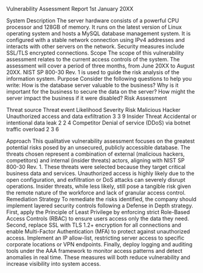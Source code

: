 Vulnerability Assessment Report
1st January 20XX

System Description
The server hardware consists of a powerful CPU processor and 128GB of memory. It runs on the latest version of Linux operating system and hosts a MySQL database management system. It is configured with a stable network connection using IPv4 addresses and interacts with other servers on the network. Security measures include SSL/TLS encrypted connections.
Scope
The scope of this vulnerability assessment relates to the current access controls of the system. The assessment will cover a period of three months, from June 20XX to August 20XX. NIST SP 800-30 Rev. 1 is used to guide the risk analysis of the information system.
Purpose
Consider the following questions to help you write:
How is the database server valuable to the business?
Why is it important for the business to secure the data on the server?
How might the server impact the business if it were disabled?
Risk Assessment

Threat source
Threat event
Likelihood
Severity
Risk
Malicious Hacker
Unauthorized access and data exfiltration
3
3
9
Insider Threat
Accidental or intentional data leak
2
2
4
Competitor
Denial of service (DDoS) via botnet traffic overload
2
3
6



Approach
This qualitative vulnerability assessment focuses on the greatest potential risks posed by an unsecured, publicly accessible database. The threats chosen represent a combination of external (malicious hackers, competitors) and internal (insider threats) actors, aligning with NIST SP 800-30 Rev. 1. These threats were selected because they target critical business data and services. Unauthorized access is highly likely due to the open configuration, and exfiltration or DoS attacks can severely disrupt operations. Insider threats, while less likely, still pose a tangible risk given the remote nature of the workforce and lack of granular access control.
Remediation Strategy
To remediate the risks identified, the company should implement layered security controls following a Defense in Depth strategy. First, apply the Principle of Least Privilege by enforcing strict Role-Based Access Controls (RBAC) to ensure users access only the data they need. Second, replace SSL with TLS 1.2+ encryption for all connections and enable Multi-Factor Authentication (MFA) to protect against unauthorized access. Implement an IP allow-list, restricting server access to specific corporate locations or VPN endpoints. Finally, deploy logging and auditing tools under the AAA framework to monitor access patterns and detect anomalies in real time. These measures will both reduce vulnerability and increase visibility into system access.
